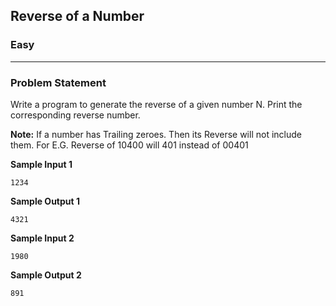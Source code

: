 <h2>Reverse of a Number</h2><h3 color="green">Easy</h3><hr>

### Problem Statement

Write a program to generate the reverse of a given number N. Print the corresponding reverse number.

**Note:** If a number has Trailing zeroes. Then its Reverse will not include them. For E.G. Reverse of 10400 will 401 instead of 00401 

**Sample Input 1**
```
1234
```
**Sample Output 1**
```
4321
```

**Sample Input 2**
```
1980
```
**Sample Output 2**
```
891
```